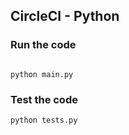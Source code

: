 ## CircleCI - Python

### Run the code
```

python main.py
```

### Test the code
```
python tests.py
```

